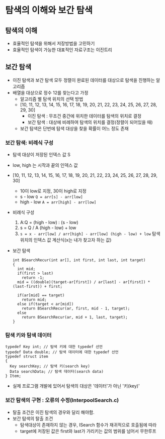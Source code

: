 # 탐색의 이해와 보간 탐색

## 탐색의 이해

- 효율적인 탐색을 위해서 저장방법을 고민하기
- 효율적인 탐색이 가능한 대표적인 자료구조는 이진트리

## 보간 탐색

- 이진 탐색과 보간 탐색 모두 정렬이 완료된 데이터를 대상으로 탐색을 진행하는 알고리즘
- 배열을 대상으로 정수 12를 찾는다고 가정
  - 알고리즘 별 탐색 위치의 선택 방법
  - [10, 11, 12, 13, 14, 15, 16, 17, 18, 19, 20, 21, 22, 23, 24, 25, 26, 27, 28, 29, 30]
    - 이진 탐색 : 무조건 중간에 위치한 데이터를 탐색의 위치로 결정
    - 보간 탐색 : 대상에 비례하여 탐색의 위치를 결정(정렬이 되어있을 때)
  - 보간 탐색은 단번에 탐색 대상을 찾을 확률이 어느 정도 존재

### 보간 탐색: 비례식 구성

- 탐색 대상이 저장된 인덱스 값 S
- low, high 는 시작과 끝의 인덱스 값
- [10, 11, 12, 13, 14, 15, 16, 17, 18, 19, 20, 21, 22, 23, 24, 25, 26, 27, 28, 29, 30]
  - 10이 low로 지정, 30이 high로 지정
  - s - low `Q = arr[s] - arr[low]`
  - high - low `A = arr[high] - arr[low]`
- 비례식 구성
  1. A:Q = (high - low) : (s - low)
  2. s = Q / A (high - low) + low
  3. `s = x - arr[low] / arr[high] - arr[low] (high - low) + low`
     탐색 위치의 인덱스 값 계산식(x는 내가 찾고자 하는 값)
- 보간 탐색

  ```
  int BSearchRecur(int ar[], int first, int last, int target)
  {
    int mid;
    if(first > last)
      return -1;
    mid = ((double)(target-ar[first]) / ar[last] - ar[first]) * (last-first)) + first;

    if(ar[mid] == target)
      return mid;
    else if(target < ar[mid])
      return BSearchRecur(ar, first, mid - 1, target);
    else
      return BSearchRecur(ar, mid + 1, last, target);
  }
  ```

### 탐색 키와 탐색 데이터

```
typedef Key int; // 탐색 키에 대한 typedef 선언
typedef Data double; // 탐색 데이터에 대한 typedef 선언
typedef struct item
{
  Key searchKey; // 탐색 키(search key)
  Data searchData; // 탐색 데이터(search data)
} Item;
```

- 실제 프로그램 개발에 있어서 탐색의 대상은 '데이터'가 아닌 '키(key)'

### 보간 탐색의 구현 : 오류의 수정(InterpoolSearch.c)

- 탈출 조건은 이진 탐색의 경우와 달리 해야함.
- 보간 탐색의 탈출 조건
  - 탐색대상이 존재하지 않는 경우, ISearch 함수가 재귀적으로 호출됨에 따라
  - target에 저장된 값은 first와 last가 가리키는 값의 범위를 넘어서 무한루프
